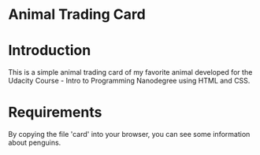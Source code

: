 # Animal Trading Card

# Introduction
This is a simple animal trading card of my favorite animal developed for the Udacity Course - Intro to Programming Nanodegree using HTML and CSS. 

# Requirements
By copying the file 'card' into your browser, you can see some information about penguins.
